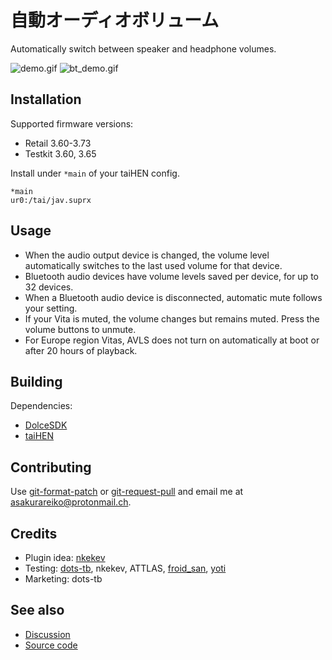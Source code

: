 # 自動オーディオボリューム

Automatically switch between speaker and headphone volumes.

![demo.gif](https://git.shotatoshounenwachigau.moe/vita/jav/plain/demo.gif?h=assets)
![bt_demo.gif](https://git.shotatoshounenwachigau.moe/vita/jav/plain/bt_demo.gif?h=assets)

## Installation

Supported firmware versions:

- Retail 3.60-3.73
- Testkit 3.60, 3.65

Install under `*main` of your taiHEN config.

```
*main
ur0:/tai/jav.suprx
```

## Usage

- When the audio output device is changed, the volume level automatically switches to the last used volume for that device.
- Bluetooth audio devices have volume levels saved per device, for up to 32 devices.
- When a Bluetooth audio device is disconnected, automatic mute follows your setting.
- If your Vita is muted, the volume changes but remains muted. Press the volume buttons to unmute.
- For Europe region Vitas, AVLS does not turn on automatically at boot or after 20 hours of playback.

## Building

Dependencies:

- [DolceSDK](https://forum.devchroma.nl/index.php/topic,129.0.html)
- [taiHEN](https://git.shotatoshounenwachigau.moe/vita/taihen)

## Contributing

Use [git-format-patch](https://www.git-scm.com/docs/git-format-patch) or [git-request-pull](https://www.git-scm.com/docs/git-request-pull) and email me at <asakurareiko@protonmail.ch>.

## Credits

- Plugin idea: [nkekev](https://twitter.com/Nkekev)
- Testing: [dots-tb](https://twitter.com/dots_tb), nkekev, ATTLAS, [froid_san](https://froidromhacks.com), [yoti](https://twitter.com/realyoti)
- Marketing: dots-tb

## See also

- [Discussion](https://forum.devchroma.nl/index.php/topic,46.0.html)
- [Source code](https://git.shotatoshounenwachigau.moe/vita/jav)
